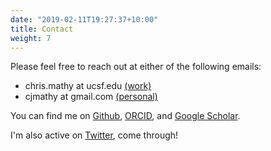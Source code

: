 ```yaml
---
date: "2019-02-11T19:27:37+10:00"
title: Contact
weight: 7
---
```


Please feel free to reach out at either of the following emails:

- chris.mathy at ucsf.edu [(work)](mailto:chris.mathy@ucsf.edu)
- cjmathy at gmail.com [(personal)](mailto:cjmathy@gmail.com)

You can find me on [Github](https://github.com/cjmathy), [ORCID](http://orcid.org/0000-0002-5546-9733), and [Google Scholar](https://scholar.google.com/citations?user=DuBa5oYAAAAJ&hl=en&oi=sra).

I'm also active on [Twitter](https://twitter.com/cjmathy), come through!

